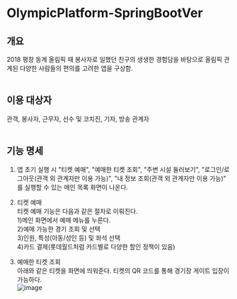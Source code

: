 # OlympicPlatform-SpringBootVer
## 개요
2018 평창 동계 올림픽 때 봉사자로 일했던 친구의 생생한 경험담을 바탕으로 올림픽 관계된 다양한 사람들의 편의를 고려한 앱을 구상함.<br><br>
## 이용 대상자
관객, 봉사자, 근무자, 선수 및 코치진, 기자, 방송 관계자<br><br>
## 기능 명세
1. 앱 초기 실행 시 "티켓 예매", "예매한 티켓 조회", "주변 시설 둘러보기", "로그인/로그아웃(관객 외 관계자만 이용 가능)", "내 정보 조회(관객 외 관계자만 이용 가능)" 를 실행할 수 있는 메인 목록 화면이 나온다.

2. 티켓 예매<br>
티켓 예매 기능은 다음과 같은 절차로 이뤄진다.<br>
1)메인 화면에서 예매 메뉴를 누른다.<br>
2)예매 가능한 경기 조회 및 선택<br>
3)인원, 특성(아동/성인 등) 및 좌석 선택<br>
4)카드 결제(롯데월드처럼 카드별로 다양한 할인 정책이 있음)<br>

3. 예매한 티켓 조회<br>
아래와 같은 티켓을 화면에 띄워준다. 티켓의 QR 코드를 통해 경기장 게이트 입장이 가능하다.<br>
![image](https://user-images.githubusercontent.com/48075848/104144713-bdc15380-5407-11eb-836e-8b3a983ae63a.png)
<br>
